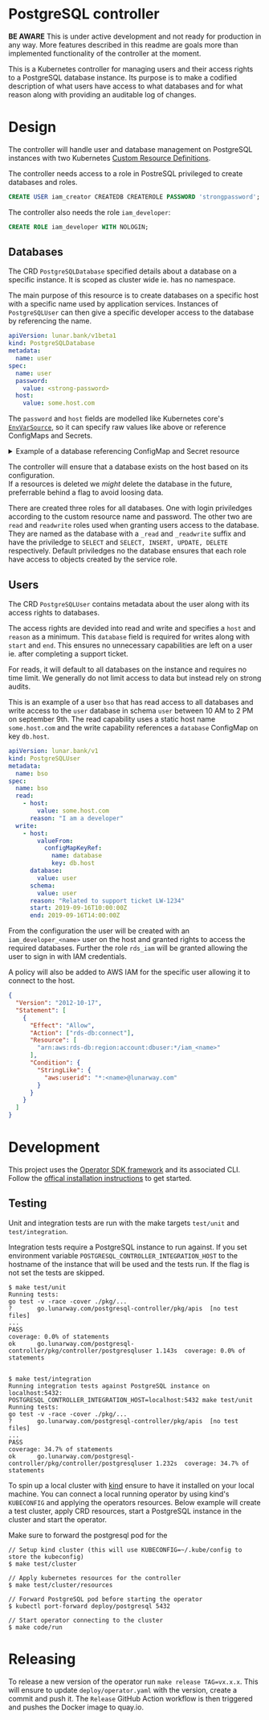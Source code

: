 # PostgreSQL controller

**BE AWARE** This is under active development and not ready for production in any way.
More features described in this readme are goals more than implemented functionality of the controller at the moment.

This is a Kubernetes controller for managing users and their access rights to a PostgreSQL database instance.
Its purpose is to make a codified description of what users have access to what databases and for what reason along with providing an auditable log of changes.

# Design

The controller will handle user and database management on PostgreSQL instances with two Kubernetes [Custom Resource Definitions](https://kubernetes.io/docs/concepts/extend-kubernetes/api-extension/custom-resources/).

The controller needs access to a role in PostreSQL privileged to create databases and roles.

```sql
CREATE USER iam_creator CREATEDB CREATEROLE PASSWORD 'strongpassword';
```

The controller also needs the role `iam_developer`:
```sql
CREATE ROLE iam_developer WITH NOLOGIN;
```

## Databases

The CRD `PostgreSQLDatabase` specified details about a database on a specific instance.
It is scoped as cluster wide ie. has no namespace.

The main purpose of this resource is to create databases on a specific host with a specific name used by application services.
Instances of `PostgreSQLUser` can then give a specific developer access to the database by referencing the name.

```yaml
apiVersion: lunar.bank/v1beta1
kind: PostgreSQLDatabase
metadata:
  name: user
spec:
  name: user
  password:
    value: <strong-password>
  host:
    value: some.host.com
```

The `password` and `host` fields are modelled like Kubernetes core's [`EnvVarSource`](https://github.com/kubernetes/api/blob/665c8a257c1af277521b08dd43d5c73570405ef0/core/v1/types.go#L1847-L1862), so it can specify raw values like above or reference ConfigMaps and Secrets.

<details>
<summary>Example of a database referencing ConfigMap and Secret resource</summary>

```yaml
apiVersion: lunar.bank/v1beta1
kind: PostgreSQLDatabase
metadata:
  name: user
spec:
  name: user
  password:
    valueFrom:
      secretKeyRef:
        name: user-db
        key: db.password
  host:
    valueFrom:
      configMapKeyRef:
        name: database
        key: db.host
```

</details>

The controller will ensure that a database exists on the host based on its configuration.  
If a resources is deleted we _might_ delete the database in the future, preferrable behind a flag to avoid loosing data.

There are created three roles for all databases.
One with login priviledges according to the custom resource name and password.
The other two are `read` and `readwrite` roles used when granting users access to the database.
They are named as the database with a `_read` and `_readwrite` suffix and have the priviledge to `SELECT` and `SELECT, INSERT, UPDATE, DELETE` respectively.
Default priviledges no the database ensures that each role have access to objects created by the service role.

## Users

The CRD `PostgreSQLUser` contains metadata about the user along with its access rights to databases.

The access rights are devided into read and write and specifies a `host` and `reason` as a minimum.
This `database` field is required for writes along with `start` and `end`.
This ensures no unnecessary capabilities are left on a user ie. after completing a support ticket.

For reads, it will default to all databases on the instance and requires no time limit.
We generally do not limit access to data but instead rely on strong audits.

This is an example of a user `bso` that has read access to all databases and write access to the `user` database in schema `user` between 10 AM to 2 PM on september 9th.
The read capability uses a static host name `some.host.com` and the write capability references a `database` ConfigMap on key `db.host`.

```yaml
apiVersion: lunar.bank/v1
kind: PostgreSQLUser
metadata:
  name: bso
spec:
  name: bso
  read:
    - host:
        value: some.host.com
      reason: "I am a developer"
  write:
    - host:
        valueFrom:
          configMapKeyRef:
            name: database
            key: db.host
      database:
        value: user
      schema:
        value: user
      reason: "Related to support ticket LW-1234"
      start: 2019-09-16T10:00:00Z
      end: 2019-09-16T14:00:00Z
```

From the configuration the user will be created with an `iam_developer_<name>` user on the host and granted rights to access the required databases.
Further the role `rds_iam` will be granted allowing the user to sign in with IAM credentials.

A policy will also be added to AWS IAM for the specific user allowing it to connect to the host.

```json
{
  "Version": "2012-10-17",
  "Statement": [
    {
      "Effect": "Allow",
      "Action": ["rds-db:connect"],
      "Resource": [
        "arn:aws:rds-db:region:account:dbuser:*/iam_<name>"
      ],
      "Condition": {
        "StringLike": {
          "aws:userid": "*:<name>@lunarway.com"
        }
      }
    }
  ]
}
```

# Development

This project uses the [Operator SDK framework](https://github.com/operator-framework/operator-sdk) and its associated CLI.  
Follow the [offical installation instructions](https://github.com/operator-framework/operator-sdk/blob/master/doc/user/install-operator-sdk.md) to get started.

## Testing

Unit and integration tests are run with the make targets `test/unit` and `test/integration`.

Integration tests require a PostgreSQL instance to run against.
If you set environment variable `POSTGRESQL_CONTROLLER_INTEGRATION_HOST` to the hostname of the instance that will be used and the tests run.
If the flag is not set the tests are skipped.

```
$ make test/unit
Running tests:
go test -v -race -cover ./pkg/...
?   	go.lunarway.com/postgresql-controller/pkg/apis	[no test files]
...
PASS
coverage: 0.0% of statements
ok  	go.lunarway.com/postgresql-controller/pkg/controller/postgresqluser	1.143s	coverage: 0.0% of statements


$ make test/integration
Running integration tests against PostgreSQL instance on localhost:5432:
POSTGRESQL_CONTROLLER_INTEGRATION_HOST=localhost:5432 make test/unit
Running tests:
go test -v -race -cover ./pkg/...
?   	go.lunarway.com/postgresql-controller/pkg/apis	[no test files]
...
PASS
coverage: 34.7% of statements
ok  	go.lunarway.com/postgresql-controller/pkg/controller/postgresqluser	1.232s	coverage: 34.7% of statements
```

To spin up a local cluster with [kind](https://github.com/kubernetes-sigs/kind) ensure to have it installed on your local machine.
You can connect a local running operator by using kind's `KUBECONFIG` and applying the operators resources.
Below example will create a test cluster, apply CRD resources, start a PostgreSQL instance in the cluster and start the operator.

Make sure to forward the postgresql pod for the

```
// Setup kind cluster (this will use KUBECONFIG=~/.kube/config to store the kubeconfig)
$ make test/cluster

// Apply kubernetes resources for the controller
$ make test/cluster/resources

// Forward PostgreSQL pod before starting the operator
$ kubectl port-forward deploy/postgresql 5432

// Start operator connecting to the cluster
$ make code/run
```

# Releasing

To release a new version of the operator run `make release TAG=vx.x.x`.
This will ensure to update `deploy/operator.yaml` with the version, create a commit and push it.
The `Release` GitHub Action workflow is then triggered and pushes the Docker image to quay.io.
